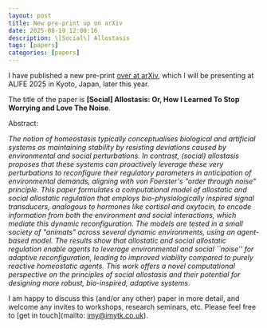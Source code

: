 ```yaml
---
layout: post
title: New pre-print up on arXiv
date: 2025-08-19 12:00:16
description: \[Social\] Allostasis
tags: [papers]
categories: [papers]
---
```


I have published a new pre-print [over at arXiv](https://arxiv.org/abs/2508.12791), which I will be presenting at ALIFE 2025 in Kyoto, Japan, later this year.

The title of the paper is **[Social] Allostasis: Or, How I Learned To Stop Worrying and Love The Noise**.

Abstract:

_The notion of homeostasis typically conceptualises biological and artificial systems as maintaining stability by resisting deviations caused by environmental and social perturbations. In contrast, (social) allostasis proposes that these systems can proactively leverage these very perturbations to reconfigure their regulatory parameters in anticipation of environmental demands, aligning with von Foerster's "order through noise" principle. This paper formulates a computational model of allostatic and social allostatic regulation that employs bio-physiologically inspired signal transducers, analogous to hormones like cortisol and oxytocin, to encode information from both the environment and social interactions, which mediate this dynamic reconfiguration. The models are tested in a small society of "animats" across several dynamic environments, using an agent-based model. The results show that allostatic and social allostatic regulation enable agents to leverage environmental and social ``noise'' for adaptive reconfiguration, leading to improved viability compared to purely reactive homeostatic agents. This work offers a novel computational perspective on the principles of social allostasis and their potential for designing more robust, bio-inspired, adaptive systems._

I am happy to discuss this (and/or any other) paper in more detail, and welcome any invites to workshops, research seminars, etc. Please feel free to [get in touch](mailto: imy@imytk.co.uk).
